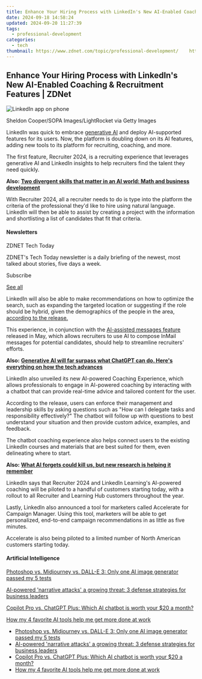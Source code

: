 ```yaml
---
title: Enhance Your Hiring Process with LinkedIn's New AI-Enabled Coaching & Recruitment Features | ZDNet
date: 2024-09-18 14:58:24
updated: 2024-09-20 11:27:39
tags:
  - professional-development
categories:
  - tech
thumbnail: https://www.zdnet.com/topic/professional-development/    https://www.zdnet.com/a/img/resize/ffd395f92994dd77240d7e7a93d0d37d3ccdb2b7/2023/10/03/e432eb2d-fca5-4a18-a880-bb523e99a2e4/gettyimages-1636801647.jpg?width=170&height=96&fit=crop&auto=webp
---
```


## Enhance Your Hiring Process with LinkedIn's New AI-Enabled Coaching & Recruitment Features | ZDNet

![LinkedIn app on phone](https://www.zdnet.com/a/img/resize/4e22382e4fe1b787d6a62808fe5f422d475e02af/2023/10/03/e432eb2d-fca5-4a18-a880-bb523e99a2e4/gettyimages-1636801647.jpg?auto=webp&width=1280)

Sheldon Cooper/SOPA Images/LightRocket via Getty Images

LinkedIn was quick to embrace [generative AI](https://www.zdnet.com/article/what-is-generative-ai-and-why-is-it-so-popular-heres-everything-you-need-to-know/) and deploy AI-supported features for its users. Now, the platform is doubling down on its AI features, adding new tools to its platform for recruiting, coaching, and more. 

The first feature, Recruiter 2024, is a recruiting experience that leverages generative AI and LinkedIn insights to help recruiters find the talent they need quickly. 

**Also:** [**Two divergent skills that matter in an AI world: Math and business development**](https://www.zdnet.com/article/two-divergent-skills-that-matter-in-an-ai-world-math-and-business-development/)

With Recruiter 2024, all a recruiter needs to do is type into the platform the criteria of the professional they'd like to hire using natural language. LinkedIn will then be able to assist by creating a project with the information and shortlisting a list of candidates that fit that criteria. 

#### Newsletters

ZDNET Tech Today

ZDNET's Tech Today newsletter is a daily briefing of the newest, most talked about stories, five days a week.

 Subscribe

[See all](https://www.zdnet.com/newsletters/)

LinkedIn will also be able to make recommendations on how to optimize the search, such as expanding the targeted location or suggesting if the role should be hybrid, given the demographics of the people in the area, [according to the release.](https://news.linkedin.com/2023/october/New%5FAI%5FPowered%5FFeatures%5Ffor%5FBusinesses) 

This experience, in conjunction with the [AI-assisted messages feature](https://www.zdnet.com/article/linkedin-is-using-ai-to-make-it-easier-for-recruiters-to-reach-you/) released in May, which allows recruiters to use AI to compose InMail messages for potential candidates, should help to streamline recruiters' efforts. 

**Also:** [**Generative AI will far surpass what ChatGPT can do. Here's everything on how the tech advances**](https://www.zdnet.com/article/generative-ai-will-far-surpass-what-chatgpt-can-do-heres-everything-you-need-to-know-how-the-tech-advances/)

LinkedIn also unveiled its new AI-powered Coaching Experience, which allows professionals to engage in AI-powered coaching by interacting with a chatbot that can provide real-time advice and tailored content for the user. 

According to the release, users can enforce their management and leadership skills by asking questions such as "How can I delegate tasks and responsibility effectively?" The chatbot will follow up with questions to best understand your situation and then provide custom advice, examples, and feedback. 

The chatbot coaching experience also helps connect users to the existing LinkedIn courses and materials that are best suited for them, even delineating where to start. 

**Also:** [**What AI forgets could kill us, but new research is helping it remember**](https://www.zdnet.com/article/what-ai-forgets-could-kill-us-but-new-research-is-helping-it-remember/)

LinkedIn says that Recruiter 2024 and LinkedIn Learning's AI-powered coaching will be piloted to a handful of customers starting today, with a rollout to all Recruiter and Learning Hub customers throughout the year. 

Lastly, LinkedIn also announced a tool for marketers called Accelerate for Campaign Manager. Using this tool, marketers will be able to get personalized, end-to-end campaign recommendations in as little as five minutes. 

Accelerate is also being piloted to a limited number of North American customers starting today. 

#### Artificial Intelligence

[Photoshop vs. Midjourney vs. DALL-E 3: Only one AI image generator passed my 5 tests](https://www.zdnet.com/article/is-photoshops-new-text-to-image-as-good-as-midjourney-and-dall-e-we-test-it-and-see/ "Photoshop vs. Midjourney vs. DALL-E 3: Only one AI image generator passed my 5 tests")

[AI-powered 'narrative attacks' a growing threat: 3 defense strategies for business leaders](https://www.zdnet.com/article/ai-powered-narrative-attacks-a-growing-threat-3-defense-strategies-for-business-leaders/ "AI-powered 'narrative attacks' a growing threat: 3 defense strategies for business leaders")

[Copilot Pro vs. ChatGPT Plus: Which AI chatbot is worth your $20 a month?](https://www.zdnet.com/article/copilot-pro-vs-chatgpt-plus-which-is-ai-chatbot-is-worth-your-20-a-month/ "Copilot Pro vs. ChatGPT Plus: Which AI chatbot is worth your $20 a month?")

[How my 4 favorite AI tools help me get more done at work](https://www.zdnet.com/article/how-my-4-favorite-ai-tools-help-me-get-more-done-at-work/ "How my 4 favorite AI tools help me get more done at work")

* [Photoshop vs. Midjourney vs. DALL-E 3: Only one AI image generator passed my 5 tests](https://www.zdnet.com/article/is-photoshops-new-text-to-image-as-good-as-midjourney-and-dall-e-we-test-it-and-see/ "Photoshop vs. Midjourney vs. DALL-E 3: Only one AI image generator passed my 5 tests")
* [AI-powered 'narrative attacks' a growing threat: 3 defense strategies for business leaders](https://www.zdnet.com/article/ai-powered-narrative-attacks-a-growing-threat-3-defense-strategies-for-business-leaders/ "AI-powered 'narrative attacks' a growing threat: 3 defense strategies for business leaders")
* [Copilot Pro vs. ChatGPT Plus: Which AI chatbot is worth your $20 a month?](https://www.zdnet.com/article/copilot-pro-vs-chatgpt-plus-which-is-ai-chatbot-is-worth-your-20-a-month/ "Copilot Pro vs. ChatGPT Plus: Which AI chatbot is worth your $20 a month?")
* [How my 4 favorite AI tools help me get more done at work](https://www.zdnet.com/article/how-my-4-favorite-ai-tools-help-me-get-more-done-at-work/ "How my 4 favorite AI tools help me get more done at work")

<ins class="adsbygoogle"
     style="display:block"
     data-ad-format="autorelaxed"
     data-ad-client="ca-pub-7571918770474297"
     data-ad-slot="1223367746"></ins>



<ins class="adsbygoogle"
     style="display:block"
     data-ad-client="ca-pub-7571918770474297"
     data-ad-slot="8358498916"
     data-ad-format="auto"
     data-full-width-responsive="true"></ins>
